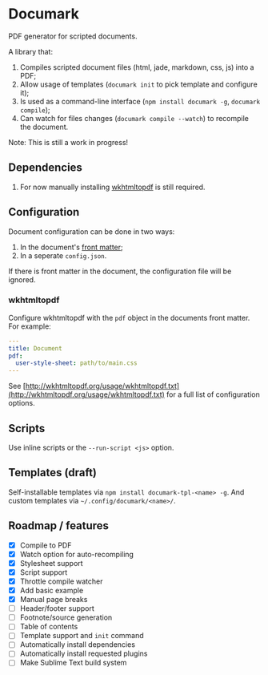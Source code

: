 # Documark

PDF generator for scripted documents.

A library that:

1. Compiles scripted document files (html, jade, markdown, css, js) into a PDF;
2. Allow usage of templates (`documark init` to pick template and configure it);
3. Is used as a command-line interface (`npm install documark -g`, `documark compile`);
4. Can watch for files changes (`documark compile --watch`) to recompile the document.

Note: This is still a work in progress!

## Dependencies

1. For now manually installing [wkhtmltopdf](http://wkhtmltopdf.org/downloads.html) is still required.

## Configuration

Document configuration can be done in two ways:

1. In the document's [front matter](https://github.com/jxson/front-matter#example);
2. In a seperate `config.json`.

If there is front matter in the document, the configuration file will be ignored.

### wkhtmltopdf

Configure wkhtmltopdf with the `pdf` object in the documents front matter. For example:

```yaml
---
title: Document
pdf:
  user-style-sheet: path/to/main.css
---
```

See [http://wkhtmltopdf.org/usage/wkhtmltopdf.txt](http://wkhtmltopdf.org/usage/wkhtmltopdf.txt) for a full list of configuration options.

## Scripts

Use inline scripts or the `--run-script <js>` option.

## Templates (draft)

Self-installable templates via `npm install documark-tpl-<name> -g`. And custom templates via `~/.config/documark/<name>/`.

## Roadmap / features

- [x] Compile to PDF
- [x] Watch option for auto-recompiling
- [x] Stylesheet support
- [x] Script support
- [x] Throttle compile watcher
- [x] Add basic example
- [x] Manual page breaks
- [ ] Header/footer support
- [ ] Footnote/source generation
- [ ] Table of contents
- [ ] Template support and `init` command
- [ ] Automatically install dependencies
- [ ] Automatically install requested plugins
- [ ] Make Sublime Text build system
